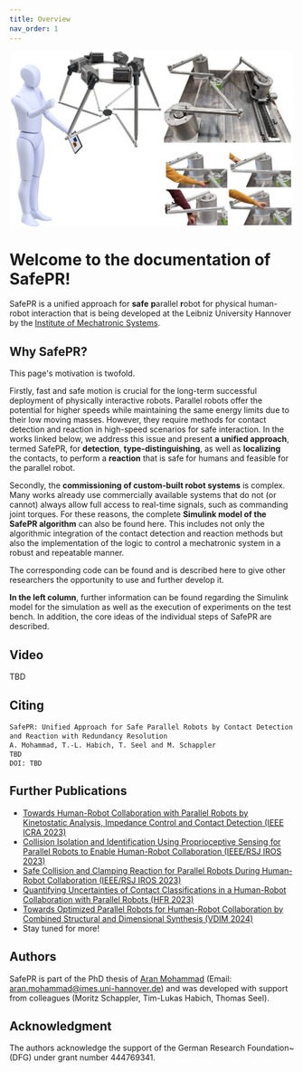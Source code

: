```yaml
---
title: Overview
nav_order: 1
---
```

<p align="center">
<img src="images/10_safepr_cover.png" width=500>
</p>

# Welcome to the documentation of SafePR!

SafePR is a unified approach for **safe** **p**arallel **r**obot for physical human-robot interaction that is being developed at the Leibniz University Hannover by the [Institute of Mechatronic Systems](https://www.imes.uni-hannover.de/en/).

## Why SafePR?
This page's motivation is twofold.

Firstly, fast and safe motion is crucial for the long-term successful deployment of physically interactive robots.
Parallel robots offer the potential for higher speeds while maintaining the same energy limits due to their low moving masses.
However, they require methods for contact detection and reaction in high-speed scenarios for safe interaction.
In the works linked below, we address this issue and present **a unified approach**, termed SafePR, for **detection**, **type-distinguishing**, as well as **localizing** the contacts, to perform a **reaction** that is safe for humans and feasible for the parallel robot.

Secondly, the **commissioning of custom-built robot systems** is complex.
Many works already use commercially available systems that do not (or cannot) always allow full access to real-time signals, such as commanding joint torques. For these reasons, the complete **Simulink model of the SafePR algorithm** can also be found here.
This includes not only the algorithmic integration of the contact detection and reaction methods but also the implementation of the logic to control a mechatronic system in a robust and repeatable manner.

The corresponding code can be found and is described here to give other researchers the opportunity to use and further develop it.

**In the left column**, further information can be found regarding the Simulink model for the simulation as well as the execution of experiments on the test bench.
In addition, the core ideas of the individual steps of SafePR are described.

## Video
TBD

## Citing
```
SafePR: Unified Approach for Safe Parallel Robots by Contact Detection and Reaction with Redundancy Resolution
A. Mohammad, T.-L. Habich, T. Seel and M. Schappler
TBD
DOI: TBD
```
## Further Publications
- [Towards Human-Robot Collaboration with Parallel Robots by Kinetostatic Analysis, Impedance Control and Contact Detection (IEEE ICRA 2023)](https://arxiv.org/abs/2308.09633)
- [Collision Isolation and Identification Using Proprioceptive Sensing for Parallel Robots to Enable Human-Robot Collaboration (IEEE/RSJ IROS 2023)](https://arxiv.org/abs/2308.09650)
- [Safe Collision and Clamping Reaction for Parallel Robots During Human-Robot Collaboration (IEEE/RSJ IROS 2023)](https://arxiv.org/abs/2308.09656)
- [Quantifying Uncertainties of Contact Classifications in a Human-Robot Collaboration with Parallel Robots (HFR 2023)](https://arxiv.org/abs/2308.09675)
- [Towards Optimized Parallel Robots for Human-Robot Collaboration by Combined Structural and Dimensional Synthesis (VDIM 2024)](https://arxiv.org/abs/2408.15831)
- Stay tuned for more!

## Authors
SafePR is part of the PhD thesis of [Aran Mohammad](https://www.imes.uni-hannover.de/en/institute/team/m-sc-aran-mohammad) (Email: <aran.mohammad@imes.uni-hannover.de>) and was developed with support from colleagues (Moritz Schappler, Tim-Lukas Habich, Thomas Seel).

## Acknowledgment
The authors acknowledge the support of the German Research Foundation~(DFG) under grant number 444769341.
